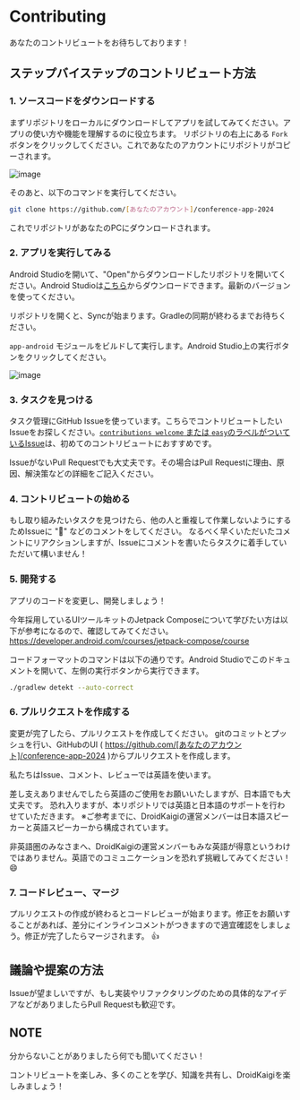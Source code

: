 # Contributing

あなたのコントリビュートをお待ちしております！

## ステップバイステップのコントリビュート方法

### 1. ソースコードをダウンロードする

まずリポジトリをローカルにダウンロードしてアプリを試してみてください。アプリの使い方や機能を理解するのに役立ちます。
リポジトリの右上にある `Fork` ボタンをクリックしてください。これであなたのアカウントにリポジトリがコピーされます。

![image](https://github.com/user-attachments/assets/39aa034e-052f-4084-b864-a3214841752c)

そのあと、以下のコマンドを実行してください。

```bash
git clone https://github.com/[あなたのアカウント]/conference-app-2024
```

これでリポジトリがあなたのPCにダウンロードされます。

### 2. アプリを実行してみる

Android Studioを開いて、"Open"からダウンロードしたリポジトリを開いてください。Android Studioは[こちら](https://developer.android.com/studio)からダウンロードできます。最新のバージョンを使ってください。

リポジトリを開くと、Syncが始まります。Gradleの同期が終わるまでお待ちください。

`app-android` モジュールをビルドして実行します。Android Studio上の実行ボタンをクリックしてください。

![image](https://github.com/user-attachments/assets/66f3f0c8-ee18-4961-9c3b-7a808cd2a3b4)

### 3. タスクを見つける

タスク管理にGitHub Issueを使っています。こちらでコントリビュートしたいIssueをお探しください。[`contributions welcome` または `easy`のラベルがついているIssue](https://github.com/DroidKaigi/conference-app-2024/issues?q=is%3Aissue+is%3Aopen+label%3A%22difficulty%3Aeasy+%F0%9F%8C%B1%22+label%3A%22contributions+welcome%22+)は、初めてのコントリビュートにおすすめです。

IssueがないPull Requestでも大丈夫です。その場合はPull Requestに理由、原因、解決策などの詳細をご記入ください。

### 4. コントリビュートの始める

もし取り組みたいタスクを見つけたら、他の人と重複して作業しないようにするためIssueに ":raising_hand:" などのコメントをしてください。
なるべく早くいただいたコメントにリアクションしますが、Issueにコメントを書いたらタスクに着手していただいて構いません！

### 5. 開発する

アプリのコードを変更し、開発しましょう！

今年採用しているUIツールキットのJetpack Composeについて学びたい方は以下が参考になるので、確認してみてください。
https://developer.android.com/courses/jetpack-compose/course

コードフォーマットのコマンドは以下の通りです。Android Studioでこのドキュメントを開いて、左側の実行ボタンから実行できます。

```bash
./gradlew detekt --auto-correct
```

### 6. プルリクエストを作成する

変更が完了したら、プルリクエストを作成してください。
gitのコミットとプッシュを行い、GitHubのUI ( https://github.com/[あなたのアカウント]/conference-app-2024 )からプルリクエストを作成します。

私たちはIssue、コメント、レビューでは英語を使います。

差し支えありませんでしたら英語のご使用をお願いいたしますが、日本語でも大丈夫です。
恐れ入りますが、本リポジトリでは英語と日本語のサポートを行わせていただきます。
※ご参考までに、DroidKaigiの運営メンバーは日本語スピーカーと英語スピーカーから構成されています。

非英語圏のみなさまへ、DroidKaigiの運営メンバーもみな英語が得意というわけではありません。英語でのコミュニケーションを恐れず挑戦してみてください！ :smile:

### 7. コードレビュー、マージ

プルリクエストの作成が終わるとコードレビューが始まります。修正をお願いすることがあれば、差分にインラインコメントがつきますので適宜確認をしましょう。修正が完了したらマージされます。 👍

## 議論や提案の方法

Issueが望ましいですが、もし実装やリファクタリングのための具体的なアイデアなどがありましたらPull Requestも歓迎です。

## NOTE

分からないことがありましたら何でも聞いてください！

コントリビュートを楽しみ、多くのことを学び、知識を共有し、DroidKaigiを楽しみましょう！
